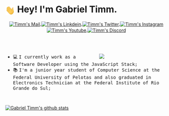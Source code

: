 # <img align="center" alt="GIF" src="./assets/hi.gif" width="30" height="30" /> Hey! I'm Gabriel Timm.

<div align="center" width="100%">
  <a href="mailto:contato.gabrieltimm@gmail.com">
    <img align="center" alt="Timm's Mail" height="30px" src="https://img.shields.io/badge/Gmail-EA4335?style=for-the-badge&logo=Gmail&logoColor=white" />
  </a>
  <a href="https://www.linkedin.com/in/gabriel-timm/">
    <img align="center" alt="Timm's Linkdein" height="30px" src="https://img.shields.io/badge/Linkedin-0A66C2?style=for-the-badge&logo=Linkedin&logoColor=white" />
  </a>
  <a href="https://twitter.com/gabrieltimm_">
    <img align="center" alt="Timm's Twitter" height="30px" src="https://img.shields.io/badge/Twitter-1DA1F2?style=for-the-badge&logo=Twitter&logoColor=white" />
  </a>
  <a href="https://www.instagram.com/gabrieltimm_/">
    <img align="center" alt="Timm's Instagram" height="30px" src="https://img.shields.io/badge/Instagram-E4405F?style=for-the-badge&logo=instagram&logoColor=white" />
  </a>
  <a href="https://open.spotify.com/user/gabrielst00">
    <img align="center" alt="Timm's Youtube" height="30px" src="https://img.shields.io/badge/Spotify-1DB954?style=for-the-badge&logo=Spotify&logoColor=white" />
  </a>
  <a href="https://discordapp.com/users/285512255523651585/">
    <img align="center" alt="Timm's Discord" height="30px" src="https://img.shields.io/badge/Discord-7289da?style=for-the-badge&logo=Discord&logoColor=white" />
  </a>
</div>

<br/>
<br/>
<br/>

<div>
  <img align="right" src="./assets/giphy.gif" width="42%"/>
  
  - 💻 <samp> I currently work as a Software Developer using the JavaScript Stack;
  - 📚 <samp> I'm a junior year student of Computer Science at the Federal University of Pelotas and also graduated in Electronics Technician at the Federal Institute of Rio Grande do Sul; 
</div>

<br/>

[![Gabriel Timm's github stats](https://github-readme-stats.vercel.app/api?username=gstimm&show_icons=true&theme=tokyonight)](https://github.com/gstimm/github-readme-stats)
